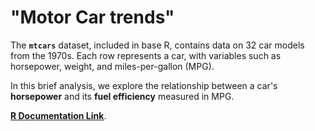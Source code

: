 # "**Motor Car trends**"

The **`mtcars`** dataset, included in base R, contains data on 32 car models from the 1970s. Each row represents a car, with variables such as horsepower, weight, and miles-per-gallon (MPG). 

In this brief analysis, we explore the relationship between a car's **horsepower** and its **fuel efficiency** measured in MPG.

[**R Documentation Link**](https://www.rdocumentation.org/packages/datasets/versions/3.6.2/topics/mtcars).